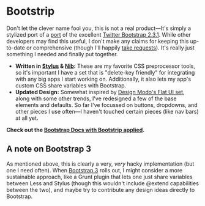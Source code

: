 Bootstrip
=========

Don't let the clever name fool you, this is not a real product—It's simply a stylized port of a [port](https://github.com/Acquisio/bootstrap-stylus) of the excellent [Twitter Bootstrap 2.3.1](https://github.com/twitter/bootstrap). While other developers may find this useful, I don't make any claims for keeping this up-to-date or comprehensive (though I'll happily [take requests](https://github.com/davidkaneda/bootstrip/issues)). It's really just something I needed and finally put together.

* **Written in [Stylus](http://learnboost.github.io/stylus/) & [Nib](https://github.com/visionmedia/nib):** These are my favorite CSS preprocessor tools, so it's important I have a set that is "delete-key friendly" for integrating with any big apps I start working on. Additionally, it also lets my app's custom CSS share variables with Bootstrap.
* **Updated Design:** Somewhat inspired by [Design Modo's Flat UI set](http://designmodo.github.io/Flat-UI/), along with some other trends, I've redesigned a few of the base elements and defaults. So far I've focussed on buttons, dropdowns, and other pieces I use often—I haven't touched certain pieces (like nav bars) at all yet.

**Check out the [Bootstrap Docs with Bootstrip applied](http://davidkaneda.github.io/bootstrip/docs/index.html).**

A note on Bootstrap 3
---------------------
As mentioned above, this is clearly a very, _very_ hacky implementation (but one I need often). When [Bootstrap 3](https://github.com/twitter/bootstrap/pull/6342) rolls out, I might consider a more sustainable approach, like a Grunt plugin that lets one just share variables between Less and Stylus (though this wouldn't include @extend capabilities between the two), and maybe try to contribute any design ideas directly to Bootstrap.